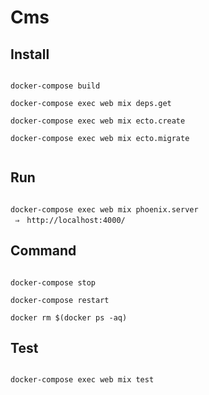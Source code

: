 # Cms

## Install

```

docker-compose build

docker-compose exec web mix deps.get

docker-compose exec web mix ecto.create

docker-compose exec web mix ecto.migrate


```


## Run

```

docker-compose exec web mix phoenix.server
 ⇒　http://localhost:4000/

```

## Command

```

docker-compose stop

docker-compose restart

docker rm $(docker ps -aq)
```

## Test

```

docker-compose exec web mix test

```
